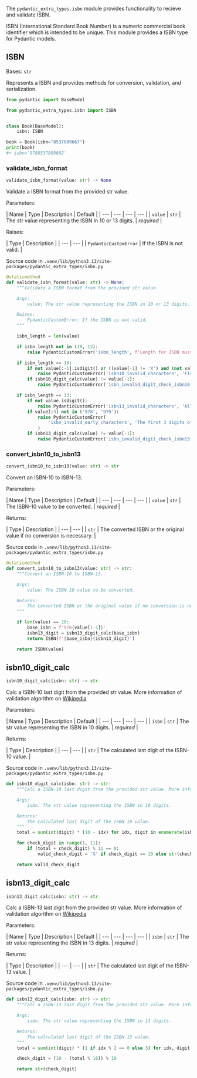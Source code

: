 The `pydantic_extra_types.isbn` module provides functionality to recieve and validate ISBN.

ISBN (International Standard Book Number) is a numeric commercial book identifier which is intended to be unique. This module provides a ISBN type for Pydantic models.

## ISBN

Bases: `str`

Represents a ISBN and provides methods for conversion, validation, and serialization.

```py
from pydantic import BaseModel

from pydantic_extra_types.isbn import ISBN


class Book(BaseModel):
    isbn: ISBN

book = Book(isbn="8537809667")
print(book)
#> isbn='9788537809662'

```

### validate_isbn_format

```python
validate_isbn_format(value: str) -> None

```

Validate a ISBN format from the provided str value.

Parameters:

| Name | Type | Description | Default | | --- | --- | --- | --- | | `value` | `str` | The str value representing the ISBN in 10 or 13 digits. | *required* |

Raises:

| Type | Description | | --- | --- | | `PydanticCustomError` | If the ISBN is not valid. |

Source code in `.venv/lib/python3.13/site-packages/pydantic_extra_types/isbn.py`

```python
@staticmethod
def validate_isbn_format(value: str) -> None:
    """Validate a ISBN format from the provided str value.

    Args:
        value: The str value representing the ISBN in 10 or 13 digits.

    Raises:
        PydanticCustomError: If the ISBN is not valid.
    """

    isbn_length = len(value)

    if isbn_length not in (10, 13):
        raise PydanticCustomError('isbn_length', f'Length for ISBN must be 10 or 13 digits, not {isbn_length}')

    if isbn_length == 10:
        if not value[:-1].isdigit() or ((value[-1] != 'X') and (not value[-1].isdigit())):
            raise PydanticCustomError('isbn10_invalid_characters', 'First 9 digits of ISBN-10 must be integers')
        if isbn10_digit_calc(value) != value[-1]:
            raise PydanticCustomError('isbn_invalid_digit_check_isbn10', 'Provided digit is invalid for given ISBN')

    if isbn_length == 13:
        if not value.isdigit():
            raise PydanticCustomError('isbn13_invalid_characters', 'All digits of ISBN-13 must be integers')
        if value[:3] not in ('978', '979'):
            raise PydanticCustomError(
                'isbn_invalid_early_characters', 'The first 3 digits of ISBN-13 must be 978 or 979'
            )
        if isbn13_digit_calc(value) != value[-1]:
            raise PydanticCustomError('isbn_invalid_digit_check_isbn13', 'Provided digit is invalid for given ISBN')

```

### convert_isbn10_to_isbn13

```python
convert_isbn10_to_isbn13(value: str) -> str

```

Convert an ISBN-10 to ISBN-13.

Parameters:

| Name | Type | Description | Default | | --- | --- | --- | --- | | `value` | `str` | The ISBN-10 value to be converted. | *required* |

Returns:

| Type | Description | | --- | --- | | `str` | The converted ISBN or the original value if no conversion is necessary. |

Source code in `.venv/lib/python3.13/site-packages/pydantic_extra_types/isbn.py`

```python
@staticmethod
def convert_isbn10_to_isbn13(value: str) -> str:
    """Convert an ISBN-10 to ISBN-13.

    Args:
        value: The ISBN-10 value to be converted.

    Returns:
        The converted ISBN or the original value if no conversion is necessary.
    """

    if len(value) == 10:
        base_isbn = f'978{value[:-1]}'
        isbn13_digit = isbn13_digit_calc(base_isbn)
        return ISBN(f'{base_isbn}{isbn13_digit}')

    return ISBN(value)

```

## isbn10_digit_calc

```python
isbn10_digit_calc(isbn: str) -> str

```

Calc a ISBN-10 last digit from the provided str value. More information of validation algorithm on [Wikipedia](https://en.wikipedia.org/wiki/ISBN#Check_digits)

Parameters:

| Name | Type | Description | Default | | --- | --- | --- | --- | | `isbn` | `str` | The str value representing the ISBN in 10 digits. | *required* |

Returns:

| Type | Description | | --- | --- | | `str` | The calculated last digit of the ISBN-10 value. |

Source code in `.venv/lib/python3.13/site-packages/pydantic_extra_types/isbn.py`

```python
def isbn10_digit_calc(isbn: str) -> str:
    """Calc a ISBN-10 last digit from the provided str value. More information of validation algorithm on [Wikipedia](https://en.wikipedia.org/wiki/ISBN#Check_digits)

    Args:
        isbn: The str value representing the ISBN in 10 digits.

    Returns:
        The calculated last digit of the ISBN-10 value.
    """
    total = sum(int(digit) * (10 - idx) for idx, digit in enumerate(isbn[:9]))

    for check_digit in range(1, 11):
        if (total + check_digit) % 11 == 0:
            valid_check_digit = 'X' if check_digit == 10 else str(check_digit)

    return valid_check_digit

```

## isbn13_digit_calc

```python
isbn13_digit_calc(isbn: str) -> str

```

Calc a ISBN-13 last digit from the provided str value. More information of validation algorithm on [Wikipedia](https://en.wikipedia.org/wiki/ISBN#Check_digits)

Parameters:

| Name | Type | Description | Default | | --- | --- | --- | --- | | `isbn` | `str` | The str value representing the ISBN in 13 digits. | *required* |

Returns:

| Type | Description | | --- | --- | | `str` | The calculated last digit of the ISBN-13 value. |

Source code in `.venv/lib/python3.13/site-packages/pydantic_extra_types/isbn.py`

```python
def isbn13_digit_calc(isbn: str) -> str:
    """Calc a ISBN-13 last digit from the provided str value. More information of validation algorithm on [Wikipedia](https://en.wikipedia.org/wiki/ISBN#Check_digits)

    Args:
        isbn: The str value representing the ISBN in 13 digits.

    Returns:
        The calculated last digit of the ISBN-13 value.
    """
    total = sum(int(digit) * (1 if idx % 2 == 0 else 3) for idx, digit in enumerate(isbn[:12]))

    check_digit = (10 - (total % 10)) % 10

    return str(check_digit)

```
